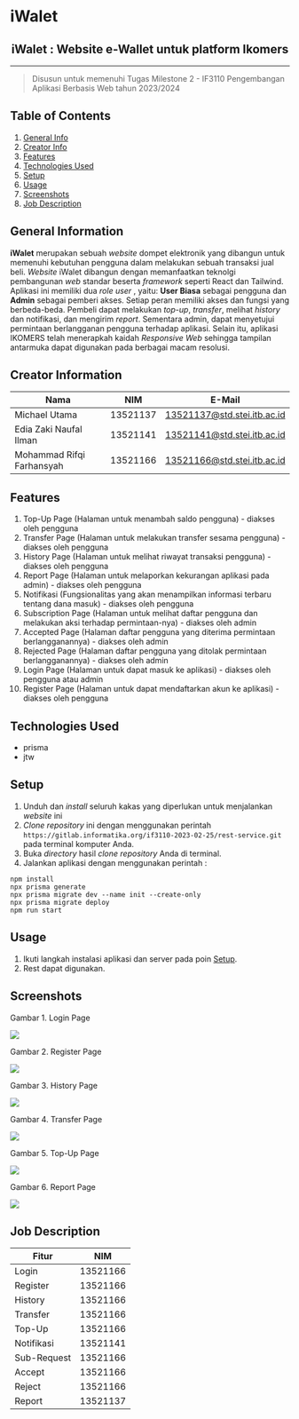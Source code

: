 # iWalet
<h2 align="center">
    iWalet : Website e-Wallet untuk platform Ikomers<br/>
</h2>
<hr>

> Disusun untuk memenuhi Tugas Milestone 2 - IF3110 Pengembangan Aplikasi Berbasis Web tahun 2023/2024 

## Table of Contents
1. [General Info](#general-information)
2. [Creator Info](#creator-information)
3. [Features](#features)
4. [Technologies Used](#technologies-used)
5. [Setup](#setup)
6. [Usage](#usage)
7. [Screenshots](#screenshots)
8. [Job Description](#jobdesc)

<a name="general-information"></a>

## General Information
**iWalet** merupakan sebuah _website_ dompet elektronik yang dibangun untuk memenuhi kebutuhan pengguna dalam melakukan sebuah transaksi jual beli. _Website_ iWalet dibangun dengan memanfaatkan teknolgi pembangunan _web_ standar beserta _framework_ seperti React dan Tailwind. Aplikasi ini memiliki dua _role user_ , yaitu: **User Biasa** sebagai pengguna dan **Admin** sebagai pemberi akses. Setiap peran memiliki akses dan fungsi yang berbeda-beda. Pembeli dapat melakukan _top-up_, _transfer_, melihat _history_ dan notifikasi, dan mengirim _report_. Sementara admin, dapat menyetujui permintaan berlangganan pengguna terhadap aplikasi. Selain itu, aplikasi IKOMERS telah menerapkah kaidah _Responsive Web_ sehingga tampilan antarmuka dapat digunakan pada berbagai macam resolusi.

<a name="creator-information"></a>

## Creator Information

| Nama                        | NIM      | E-Mail                      |
| --------------------------- | -------- | --------------------------- |
| Michael Utama               | 13521137 | 13521137@std.stei.itb.ac.id |
| Edia Zaki Naufal Ilman      | 13521141 | 13521141@std.stei.itb.ac.id |
| Mohammad Rifqi Farhansyah   | 13521166 | 13521166@std.stei.itb.ac.id |

<a name="features"></a>

## Features
1. Top-Up Page (Halaman untuk menambah saldo pengguna) - diakses oleh pengguna
2. Transfer Page (Halaman untuk melakukan transfer sesama pengguna) - diakses oleh pengguna
3. History Page (Halaman untuk melihat riwayat transaksi pengguna) - diakses oleh pengguna
4. Report Page (Halaman untuk melaporkan kekurangan aplikasi pada admin) - diakses oleh pengguna
5. Notifikasi (Fungsionalitas yang akan menampilkan informasi terbaru tentang dana masuk) - diakses oleh pengguna
6. Subscription Page (Halaman untuk melihat daftar pengguna dan melakukan aksi terhadap permintaan-nya) - diakses oleh admin
7. Accepted Page (Halaman daftar pengguna yang diterima permintaan berlangganannya) - diakses oleh admin
8. Rejected Page (Halaman daftar pengguna yang ditolak permintaan berlangganannya) - diakses oleh admin
9. Login Page (Halaman untuk dapat masuk ke aplikasi) - diakses oleh pengguna atau admin
10. Register Page (Halaman untuk dapat mendaftarkan akun ke aplikasi) - diakses oleh pengguna

<a name="technologies-used"></a>

## Technologies Used
- prisma
- jtw

<a name="setup"></a>

## Setup
1. Unduh dan _install_ seluruh kakas yang diperlukan untuk menjalankan _website_ ini
2. _Clone repository_ ini dengan menggunakan perintah `https://gitlab.informatika.org/if3110-2023-02-25/rest-service.git` pada terminal komputer Anda.
3. Buka _directory_ hasil _clone repository_ Anda di terminal.
4. Jalankan aplikasi dengan menggunakan perintah :
```
npm install
npx prisma generate
npx prisma migrate dev --name init --create-only
npx prisma migrate deploy
npm run start
```

<a name="usage"></a>

## Usage
1. Ikuti langkah instalasi aplikasi dan server pada poin [Setup](#setup).
2. Rest dapat digunakan.

<a name="screenshots"></a>

## Screenshots
<p>
  <p>Gambar 1. Login Page</p>
  <img src="/img/tampilan/ssLogin.png/">
  <nl>
  <p>Gambar 2. Register Page</p>
  <img src="/img/tampilan/ssRegister.png/">
  <nl>
  <p>Gambar 3. History Page</p>
  <img src="/img/tampilan/ssHistory.png/">
  <nl>
  <p>Gambar 4. Transfer Page</p>
  <img src="/img/tampilan/ssTransfer.png/">
  <nl>
  <p>Gambar 5. Top-Up Page</p>
  <img src="/img/tampilan/ssTopup.png/">
  <nl>
  <p>Gambar 6. Report Page</p>
  <img src="/img/tampilan/ssRep.png/">
  <nl>
</p>

<a name="jobdesc">

## Job Description

| Fitur                    | NIM      |
| ------------------------ | -------- |
| Login                    | 13521166 |
| Register                 | 13521166 |
| History                  | 13521166 |
| Transfer                 | 13521166 |
| Top-Up                   | 13521166 |
| Notifikasi               | 13521141 |
| Sub-Request              | 13521166 |
| Accept                   | 13521166 |
| Reject                   | 13521166 |
| Report                   | 13521137 | 